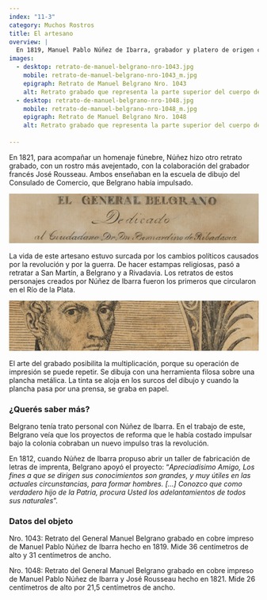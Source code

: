 ```yaml
---
index: "11-3"
category: Muchos Rostros
title: El artesano
overview: |
  En 1819, Manuel Pablo Núñez de Ibarra, grabador y platero de origen correntino, realizó un retrato grabado de Belgrano. Lo representó vestido como general sobre símbolos que representaban sus victorias militares.
images:
  - desktop: retrato-de-manuel-belgrano-nro-1043.jpg
    mobile: retrato-de-manuel-belgrano-nro-1043_m.jpg  
    epigraph: Retrato de Manuel Belgrano Nro. 1043
    alt: Retrato grabado que representa la parte superior del cuerpo de Belgrano. Incluyen la cabeza, los hombros, el nacimiento de los brazos y el pecho. Porta su uniforme militar. 
  - desktop: retrato-de-manuel-belgrano-nro-1048.jpg
    mobile: retrato-de-manuel-belgrano-nro-1048_m.jpg  
    epigraph: Retrato de Manuel Belgrano Nro. 1048
    alt: Retrato grabado que representa la parte superior del cuerpo de Belgrano. Incluyen la cabeza, los hombros, el nacimiento de los brazos y el pecho. Porta su uniforme militar.

---
```



En 1821, para acompañar un homenaje fúnebre, Núñez hizo otro retrato grabado, con un rostro más avejentado, con la colaboración del grabador francés José Rousseau. Ambos enseñaban en la escuela de dibujo del Consulado de Comercio, que Belgrano había impulsado.

![Detalle del objeto](./eje11-3-a.jpg)

La vida de este artesano estuvo surcada por los cambios políticos causados por la revolución y por la guerra. De hacer estampas religiosas, pasó a retratar a San Martín, a Belgrano y a Rivadavia. Los retratos de estos personajes creados por Núñez de Ibarra fueron los primeros que circularon en el Río de la Plata.

![Detalle del objeto](./eje11-3-b.jpg)

El arte del grabado posibilita la multiplicación, porque su operación de impresión se puede repetir. Se dibuja con una herramienta filosa sobre una plancha metálica. La tinta se aloja en los surcos del dibujo y cuando la plancha pasa por una prensa, se graba en papel.

### ¿Querés saber más?
Belgrano tenía trato personal con Núñez de Ibarra. En el trabajo de este, Belgrano veía que los proyectos de reforma que le había costado impulsar bajo la colonia cobraban un nuevo impulso tras la revolución.

En 1812, cuando Núñez de Ibarra propuso abrir un taller de fabricación de letras de imprenta, Belgrano apoyó el proyecto:
“*Apreciadísimo Amigo, Los fines a que se dirigen sus conocimientos son grandes, y muy útiles en las actuales circunstancias, para formar hombres. [...] Conozco que como verdadero hijo de la Patria, procura Usted los adelantamientos de todos sus naturales*”.

### Datos del objeto
Nro. 1043:
Retrato del General Manuel Belgrano grabado en cobre impreso de Manuel Pablo Núñez de Ibarra hecho en 1819. Mide 36 centímetros de alto y 31 centímetros de ancho.

Nro. 1048:
Retrato del General Manuel Belgrano grabado en cobre impreso de Manuel Pablo Núñez de Ibarra y José Rousseau hecho en 1821. Mide 26 centímetros de alto por 21,5 centímetros de ancho.


